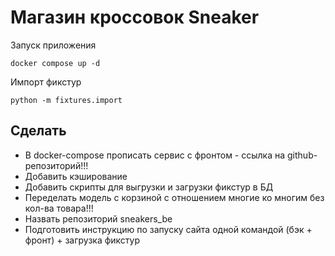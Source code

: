 # Магазин кросcовок Sneaker

Запуск приложения
```
docker compose up -d
```

Импорт фикстур
```
python -m fixtures.import
```

## Сделать
- В docker-compose прописать сервис с фронтом - ссылка на github-репозиторий!!!
- Добавить кэширование
- Добавить скрипты для выгрузки и загрузки фикстур в БД
- Переделать модель с корзиной с отношением многие ко многим без кол-ва товара!!!
- Назвать репозиторий sneakers_be
- Подготовить инструкцию по запуску сайта одной командой (бэк + фронт) + загрузка фикстур